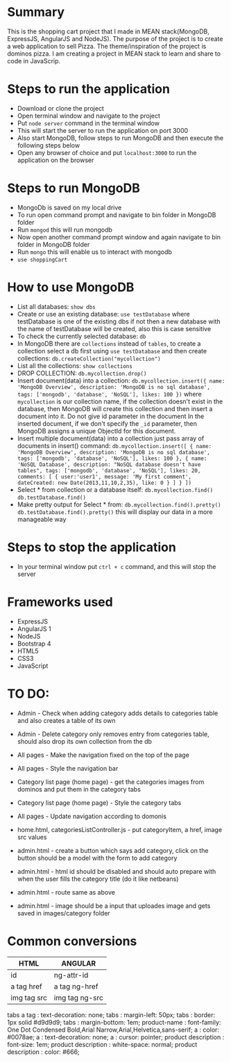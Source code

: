 # Summary
This is the shopping cart project that I made in MEAN stack(MongoDB, ExpressJS, AngularJS and NodeJS). The purpose of the project is to create a web application to sell Pizza. The theme/inspiration of the project is dominos pizza. I am creating a project in MEAN stack to learn and share to code in JavaScrip.

# Steps to run the application
* Download or clone the project
* Open terminal window and navigate to the project
* Put `node server` command in the terminal window
* This will start the server to run the application on port 3000
* Also start MongoDB, follow steps to run MongoDB and then execute the following steps below
* Open any browser of choice and put `localhost:3000` to run the application on the browser

# Steps to run MongoDB
* MongoDb is saved on my local drive
* To run open command prompt and navigate to bin folder in MongoDB folder
* Run `mongod` this will run mongodb
* Now open another command prompt window and again navigate to bin folder in MongoDB folder
* Run `mongo` this will enable us to interact with mongodb
* `use shoppingCart`

# How to use MongoDB
* List all databases: `show dbs`
* Create or use an existing database: `use testDatabase` where testDatabase is one of the existing dbs if not then a new database with the name of testDatabase will be created, also this is case sensitive
* To check the currently selected database: `db`
* In MongoDB there are `collections` instead of `tables`, to create a collection select a db first using `use testDatabase` and then create collections: `db.createCollection("mycollection")`
* List all the collections: `show collections`
* DROP COLLECTION: `db.mycollection.drop()`
* Insert document(data) into a collection: `db.mycollection.insert({
	name: 'MongoDB Overview',
	description: 'MongoDB is no sql database',
	tags: ['mongodb', 'database', 'NoSQL'],
	likes: 100
})` where `mycollection` is our collection name, if the collection doesn't exist in the database, then MongoDB will create this collection and then insert a document into it.
Do not give id parameter in the document
In the inserted document, if we don't specify the `_id` parameter, then MongoDB assigns a unique ObjectId for this document.
* Insert multiple document(data) into a collection just pass array of documents in insert() command: `db.mycollection.insert([
	{
		name: 'MongoDB Overview',
		description: 'MongoDB is no sql database',
		tags: ['mongodb', 'database', 'NoSQL'],
		likes: 100
	},
	{
		name: 'NoSQL Database',
		description: "NoSQL database doesn't have tables",
		tags: ['mongodb', 'database', 'NoSQL'],
		likes: 20,
		comments: [
			{
				user:'user1',
				message: 'My first comment',
				dateCreated: new Date(2013,11,10,2,35),
				like: 0
			}
		]
	}
])`
* Select * from collection or a database itself: `db.mycollection.find()` `db.testDatabase.find()`
* Make pretty output for Select * from: `db.mycollection.find().pretty()` `db.testDatabase.find().pretty()` this will display our data in a more manageable way

# Steps to stop the application
* In your terminal window put `ctrl + c` command, and this will stop the server

# Frameworks used
* ExpressJS
* AngularJS 1
* NodeJS
* Bootstrap 4
* HTML5
* CSS3
* JavaScript

# TO DO:
* Admin - Check when adding category adds details to categories table and also creates a table of its own
* Admin - Delete category only removes entry from categories table, should also drop its own collection from the db
* All pages - Make the navigation fixed on the top of the page
* All pages - Style the navigation bar
* Category list page (home page) - get the categories images from dominos and put them in the category tabs
* Category list page (home page) - Style the category tabs
* All pages - Update navigation according to domonis
* home.html, categoriesListController.js - put categoryItem, a href, image src values

* admin.html - create a button which says add category, click on the button should be a model with the form to add category
* admin.html - html id should be disabled and should auto prepare with when the user fills the category title (do it like netbeans)
* admin.html - route same as above
* admin.html - image should be a input that uploades image and gets saved in images/category folder

# Common conversions
HTML | ANGULAR
-----|--------
id | ng-attr-id
a tag href | a tag ng-href
img tag src | img tag ng-src







tabs a tag : text-decoration: none;
tabs : margin-left: 50px;
tabs : border: 1px solid #d9d9d9;
tabs : margin-bottom: 1em;
product-name : font-family: One Dot Condensed Bold,Arial Narrow,Arial,Helvetica,sans-serif;
a : color: #0078ae;
a : text-decoration: none;
a : cursor: pointer;
product description : font-size: 1em;
product description : white-space: normal;
product description : color: #666;
